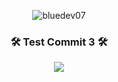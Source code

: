 <p align="center"> 
 <img src="https://komarev.com/ghpvc/?username=bluedev07&label=Profile%20views&color=0e75b6&style=flat" alt="bluedev07" /> 
</p>

<h3 align="center">🛠️ Test Commit 3 🛠️</h3>

<p align="center">
  <a href="https://skillicons.dev">
    <img src="https://skillicons.dev/icons?i=,,,php,laravel,java,spring,cs,dotnet,py,,,,,,django,flask,ruby,rails,nodejs,mongodb,mysql,postgresql,ts,,,,js,react,nextjs,vue,vite,vuetify,nuxtjs,angular,redux,graphql,pinia,,bootstrap,tailwind,materialui,azure,aws,gcp,firebase,git,docker,figma,xd,postman,heroku&perline=13" />
  </a>
</p>
